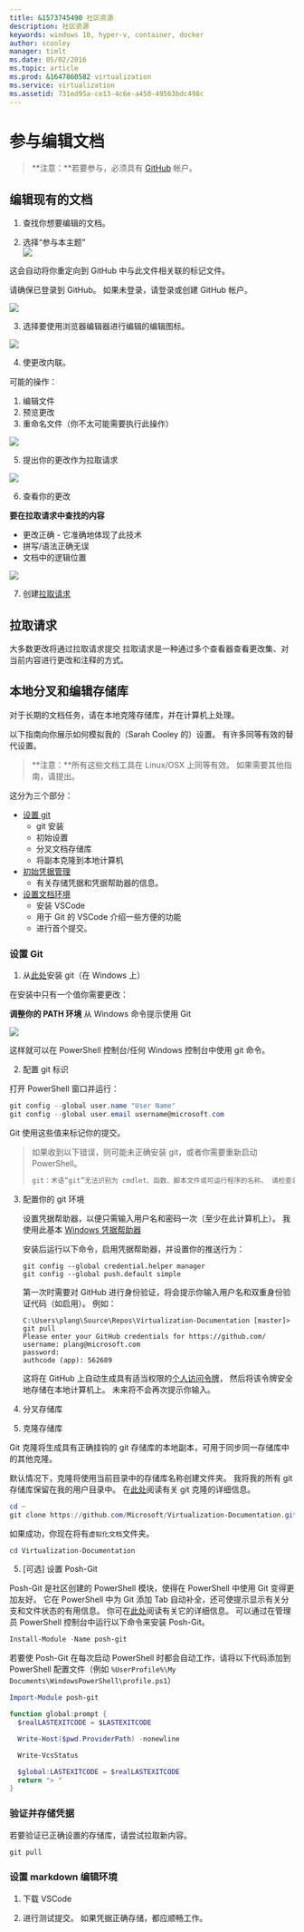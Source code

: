 ```yaml
---
title: &1573745490 社区资源
description: 社区资源
keywords: windows 10, hyper-v, container, docker
author: scooley
manager: timlt
ms.date: 05/02/2016
ms.topic: article
ms.prod: &1647860582 virtualization
ms.service: virtualization
ms.assetid: 731ed95a-ce13-4c6e-a450-49563bdc498c
---
```


# 参与编辑文档

> **注意：**若要参与，必须具有 [GitHub](https://www.github.com) 帐户。

## 编辑现有的文档

1. 查找你想要编辑的文档。

2. 选择“参与本主题”  
  ![](media/editDoc.png)

  这会自动将你重定向到 GitHub 中与此文件相关联的标记文件。

  请确保已登录到 GitHub。 如果未登录，请登录或创建 GitHub 帐户。

  ![](media/GitHubView.png)

3. 选择要使用浏览器编辑器进行编辑的编辑图标。

  ![](media/GitHubEdit.png)

4. 使更改内联。

  可能的操作：
  1. 编辑文件
  2. 预览更改
  3. 重命名文件（你不太可能需要执行此操作）

  ![](media/GitHubEditor.png)

5. 提出你的更改作为拉取请求

  ![](media/GitHubProposeChange.png)

6. 查看你的更改

  **要在拉取请求中查找的内容**
  * 更改正确 - 它准确地体现了此技术
  * 拼写/语法正确无误
  * 文档中的逻辑位置

  ![](media/GitHubCreatePR.png)

7. 创建[拉取请求](contribute_to_docs.md#pull-requests)

## 拉取请求

大多数更改将通过拉取请求提交 拉取请求是一种通过多个查看器查看更改集、对当前内容进行更改和注释的方式。


## 本地分叉和编辑存储库

对于长期的文档任务，请在本地克隆存储库，并在计算机上处理。

以下指南向你展示如何模拟我的（Sarah Cooley 的）设置。 有许多同等有效的替代设置。

> **注意：**所有这些文档工具在 Linux/OSX 上同等有效。 如果需要其他指南，请提出。

这分为三个部分：
* [设置 git](contribute_to_docs.md#set-up-git)
  * git 安装
  * 初始设置
  * 分叉文档存储库
  * 将副本克隆到本地计算机
* [初始凭据管理](contribute_to_docs.md#validate-and-stash-credentials)
  * 有关存储凭据和凭据帮助器的信息。
* [设置文档环境](contribute_to_docs.md#set-up-markdown-editing-environment)
  * 安装 VSCode
  * 用于 Git 的 VSCode 介绍一些方便的功能
  * 进行首个提交。

### 设置 Git

1. 从[此处](https://git-for-windows.github.io/)安装 git（在 Windows 上）

  在安装中只有一个值你需要更改：

  **调整你的 PATH 环境**
  从 Windows 命令提示使用 Git

  ![](media/GitFromWinCMD.png)

  这样就可以在 PowerShell 控制台/任何 Windows 控制台中使用 git 命令。

2. 配置 git 标识

  打开 PowerShell 窗口并运行：

  ``` PowerShell
  git config --global user.name "User Name"
  git config --global user.email username@microsoft.com
  ```

  Git 使用这些值来标记你的提交。

> 如果收到以下错误，则可能未正确安装 git，或者你需要重新启动 PowerShell。
>    ``` PowerShell
>    git：术语“git”无法识别为 cmdlet、函数、脚本文件或可运行程序的名称。 请检查名称的拼写，或者如果包括路径，请验证路径是否正确并重试。
>    ```

3. 配置你的 git 环境

   设置凭据帮助器，以便只需输入用户名和密码一次（至少在此计算机上）。
   我使用此基本 [Windows 凭据帮助器](https://github.com/Microsoft/Git-Credential-Manager-for-Windows#download-and-install)

   安装后运行以下命令，启用凭据帮助器，并设置你的推送行为：
   ```
   git config --global credential.helper manager
   git config --global push.default simple
   ```

   第一次时需要对 GitHub 进行身份验证，将会提示你输入用户名和双重身份验证代码（如启用）。
   例如：
   ```
   C:\Users\plang\Source\Repos\Virtualization-Documentation [master]> git pull
   Please enter your GitHub credentials for https://github.com/
   username: plang@microsoft.com
   password:
   authcode (app): 562689
   ```
   这将在 GitHub 上自动生成具有适当权限的[个人访问令牌](https://github.com/settings/tokens)，
   然后将该令牌安全地存储在本地计算机上。 未来将不会再次提示你输入。

4. 分叉存储库

5. 克隆存储库

  Git 克隆将生成具有正确挂钩的 git 存储库的本地副本，可用于同步同一存储库中的其他克隆。

  默认情况下，克隆将使用当前目录中的存储库名称创建文件夹。 我将我的所有 git 存储库保留在我的用户目录中。 在[此处](http://git-scm.com/docs/git-clone)阅读有关 git 克隆的详细信息。

  ``` PowerShell
  cd ~
  git clone https://github.com/Microsoft/Virtualization-Documentation.git
  ```

  如果成功，你现在将有`虚拟化文档`文件夹。

  ``` PowerShell
  cd Virtualization-Documentation
  ```

5. [可选] 设置 Posh-Git

  Posh-Git 是社区创建的 PowerShell 模块，使得在 PowerShell 中使用 Git 变得更加友好。 它在 PowerShell 中为 Git 添加 Tab 自动补全，还可使提示显示有关分支和文件状态的有用信息。 你可在[此处](https://github.com/dahlbyk/posh-git)阅读有关它的详细信息。 可以通过在管理员 PowerShell 控制台中运行以下命令来安装 Posh-Git。

  ``` PowerShell
  Install-Module -Name posh-git
  ```

  若要使 Posh-Git 在每次启动 PowerShell 时都会自动工作，请将以下代码添加到 PowerShell 配置文件（例如 `%UserProfile%\My Documents\WindowsPowerShell\profile.ps1`）

  ``` PowerShell
  Import-Module posh-git

  function global:prompt {
    $realLASTEXITCODE = $LASTEXITCODE

    Write-Host($pwd.ProviderPath) -nonewline

    Write-VcsStatus

    $global:LASTEXITCODE = $realLASTEXITCODE
    return "> "
  }
  ```

### 验证并存储凭据

  若要验证已正确设置的存储库，请尝试拉取新内容。

  ``` PowerShell
  git pull
  ```


### 设置 markdown 编辑环境

1. 下载 VSCode

6. 进行测试提交。 如果凭据正确存储，都应顺畅工作。









<!--HONumber=May16_HO1-->


